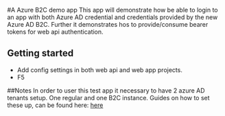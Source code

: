 #A Azure B2C demo app
This app will demonstrate how be able to login to an app with both Azure AD credential and credentials provided by the new Azure AD B2C. Further it demonstrates hos to provide/consume bearer tokens for web api authentication.

## Getting started
* Add config settings in both web api and web app projects.
* F5

##Notes
In order to user this test app it necessary to have 2 azure AD tenants setup. One regular and one B2C instance. Guides on how to set these up, can be found here:
[here](https://azure.microsoft.com/en-us/documentation/services/active-directory-b2c/)

